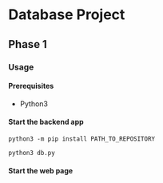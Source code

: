 # Database Project

## Phase 1

### Usage

#### Prerequisites
- Python3

#### Start the backend app
`python3 -m pip install PATH_TO_REPOSITORY`

`python3 db.py`

#### Start the web page
